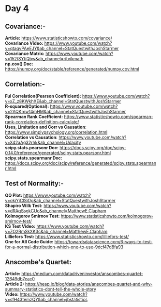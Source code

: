 # Day 4
## Covariance:- 
**Article:** https://www.statisticshowto.com/covariance/ \
**Covariance Video:** https://www.youtube.com/watch?v=qtaqvPAeEJY&ab_channel=StatQuestwithJoshStarmer \
**Covariance Matrix:** https://www.youtube.com/watch?v=152tSYtiQbw&ab_channel=ritvikmath \
**np.cov() Doc:** https://numpy.org/doc/stable/reference/generated/numpy.cov.html 

## Correlation:-
**Ful Correlation(Pearson Coefficient):** https://www.youtube.com/watch?v=xZ_z8KWkhXE&ab_channel=StatQuestwithJoshStarmer \
**R-squared(Optional):** https://www.youtube.com/watch?v=2AQKmw14mHM&ab_channel=StatQuestwithJoshStarmer \
**Spearman Rank Coefficient:** https://www.statisticshowto.com/spearman-rank-correlation-definition-calculate/ \
**Uses, Limitation and Corr vs Causation:** https://www.simplypsychology.org/correlation.html \
**Correlation vs Causation:** https://www.youtube.com/watch?v=X42aAg32rhk&ab_channel=Udacity \
**scipy.stats.pearsonr Doc:** https://docs.scipy.org/doc/scipy-0.14.0/reference/generated/scipy.stats.pearsonr.html \
**scipy.stats.spearmanr Doc:** https://docs.scipy.org/doc/scipy/reference/generated/scipy.stats.spearmanr.html 

## Test of Normality:-
**QQ Plot:** https://www.youtube.com/watch?v=okjYjClSjOg&ab_channel=StatQuestwithJoshStarmer \
**Shapiro Wilk Test:** https://www.youtube.com/watch?v=dRAqSsgkCUc&ab_channel=MatthewE.Clapham \
**Kolmogorov Smirnov Test:** https://www.statisticshowto.com/kolmogorov-smirnov-test/ \
**KS Test Video:** https://www.youtube.com/watch?v=ZO2RmSkXK3c&ab_channel=MatthewE.Clapham \
**Lilliefors Test:** https://www.statisticshowto.com/lilliefors-test/ \
**One for All Code Guide:** https://towardsdatascience.com/6-ways-to-test-for-a-normal-distribution-which-one-to-use-9dcf47d8fa93 

## Anscombe's Quartet:
**Article:** https://medium.com/datadriveninvestor/anscombes-quartet-12649db7eac0 \
**Article 2:** https://heap.io/blog/data-stories/anscombes-quartet-and-why-summary-statistics-dont-tell-the-whole-story \
**Video:** https://www.youtube.com/watch?v=sfH43temzQY&ab_channel=jbstatistics 
